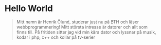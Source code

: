 Hello World
====================================

>Mitt namn är Henrik Ölund, studerar just nu på BTH och läser 
>webbprogrammering! Mitt största intresse är datorer och allt som finns till. 
>På fritiden sitter jag vid min kära dator och lyssnar på musik, kodar i php, 
>c++ och kollar på tv-serier

